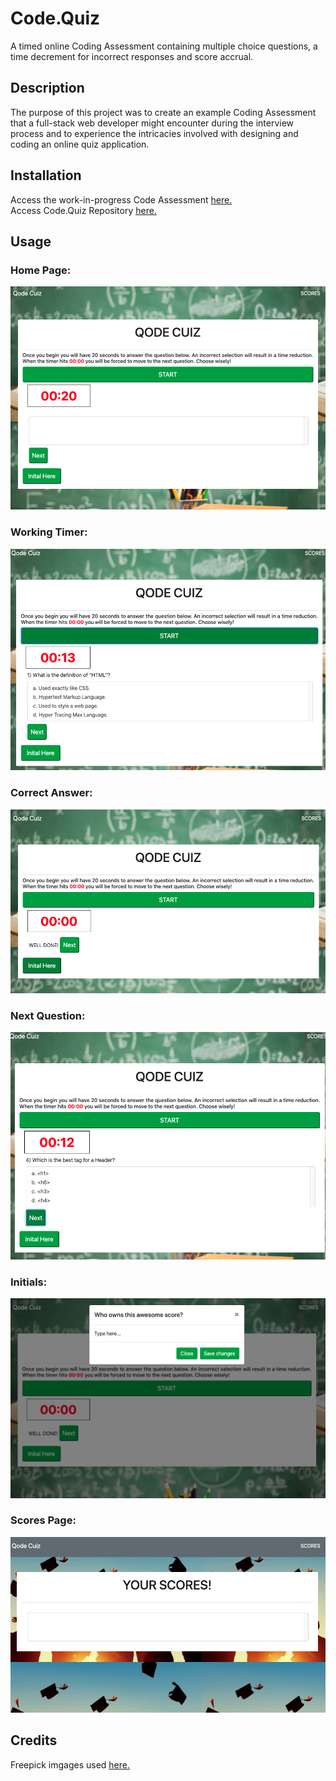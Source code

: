 # Code.Quiz
 A timed online Coding Assessment containing multiple choice questions, a time decrement for incorrect responses and score accrual. 

## Description
The purpose of this project was to create an example Coding Assessment that a full-stack web developer might encounter during the interview process and to experience the intricacies involved with designing and coding an online quiz application.  

## Installation

Access the work-in-progress Code Assessment [here.](https://lee-amber-alex.github.io/Code.Quiz/)   
Access Code.Quiz Repository [here.](https://github.com/lee-amber-alex/Code.Quiz)   


## Usage   

### Home Page:

![Home Page.](screenshots/start.page.png)  

### Working Timer:

![Working Timer.](screenshots/working.timer.png)  

### Correct Answer:

![Correct Answer.](screenshots/correct.answer.png)   

### Next Question:

![Correct Answer.](screenshots/next.question.png)  

### Initials:

![Initials.](screenshots/initials.png)   

### Scores Page:

![Scores Page.](screenshots/scores.page.png)   

## Credits

Freepick imgages used [here.]("http://www.freepik.com")


